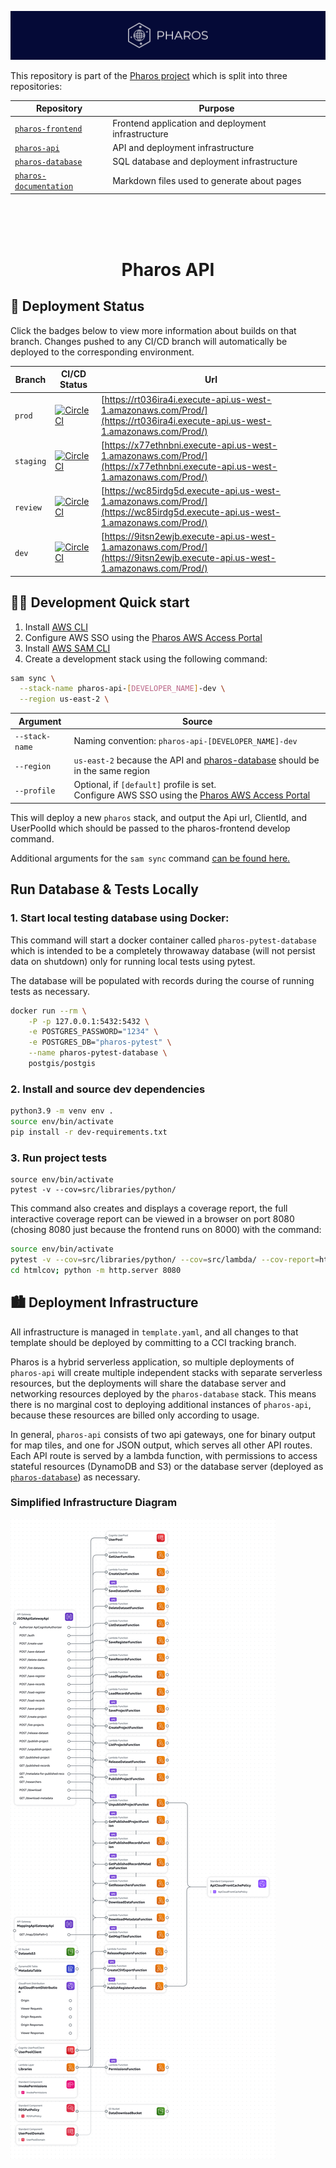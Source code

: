 [![Pharos](https://github.com/viralemergence/pharos-database/blob/prod/img/pharos-banner.png)](https://pharos.viralemergence.org/)

This repository is part of the [Pharos project](https://pharos.viralemergence.org/)
which is split into three repositories:

| Repository                                                                       | Purpose                                            |
| -------------------------------------------------------------------------------- | -------------------------------------------------- |
| [`pharos-frontend`](https://github.com/viralemergence/pharos-frontend)           | Frontend application and deployment infrastructure |
| [`pharos-api`](https://github.com/viralemergence/pharos-api)                     | API and deployment infrastructure                  |
| [`pharos-database`](https://github.com/viralemergence/pharos-database)           | SQL database and deployment infrastructure         |
| [`pharos-documentation`](https://github.com/viralemergence/pharos-documentation) | Markdown files used to generate about pages        |

<br>
<br>
<br>
<h1 align="center">
  Pharos API
</h1>

## 🚀 Deployment Status

Click the badges below to view more information about builds on that branch.
Changes pushed to any CI/CD branch will automatically be deployed to the
corresponding environment.

| Branch    | CI/CD Status                                                                                                                                                                                                                                                               | Url                                                                                                                          |
| --------- | -------------------------------------------------------------------------------------------------------------------------------------------------------------------------------------------------------------------------------------------------------------------------- | ---------------------------------------------------------------------------------------------------------------------------- |
| `prod`    | [![CircleCI](https://dl.circleci.com/status-badge/img/circleci/39PL8myokkHY7obZPJeFEC/Q3ya5vyUY8Lq4TTPcxM7Sz/tree/prod.svg?style=svg)](https://dl.circleci.com/status-badge/redirect/circleci/39PL8myokkHY7obZPJeFEC/baac8a1b-cc90-4da0-b42c-9141f8340dab/tree/prod)       | [https://rt036ira4i.execute-api.us-west-1.amazonaws.com/Prod/](https://rt036ira4i.execute-api.us-west-1.amazonaws.com/Prod/) |
| `staging` | [![CircleCI](https://dl.circleci.com/status-badge/img/circleci/39PL8myokkHY7obZPJeFEC/Q3ya5vyUY8Lq4TTPcxM7Sz/tree/staging.svg?style=svg)](https://dl.circleci.com/status-badge/redirect/circleci/39PL8myokkHY7obZPJeFEC/baac8a1b-cc90-4da0-b42c-9141f8340dab/tree/staging) | [https://x77ethnbni.execute-api.us-west-1.amazonaws.com/Prod/](https://x77ethnbni.execute-api.us-west-1.amazonaws.com/Prod/) |
| `review`  | [![CircleCI](https://dl.circleci.com/status-badge/img/circleci/39PL8myokkHY7obZPJeFEC/Q3ya5vyUY8Lq4TTPcxM7Sz/tree/review.svg?style=svg)](https://dl.circleci.com/status-badge/redirect/circleci/39PL8myokkHY7obZPJeFEC/baac8a1b-cc90-4da0-b42c-9141f8340dab/tree/review)   | [https://wc85irdg5d.execute-api.us-west-1.amazonaws.com/Prod/](https://wc85irdg5d.execute-api.us-west-1.amazonaws.com/Prod/) |
| `dev`     | [![CircleCI](https://dl.circleci.com/status-badge/img/circleci/39PL8myokkHY7obZPJeFEC/Q3ya5vyUY8Lq4TTPcxM7Sz/tree/dev.svg?style=svg)](https://dl.circleci.com/status-badge/redirect/circleci/39PL8myokkHY7obZPJeFEC/baac8a1b-cc90-4da0-b42c-9141f8340dab/tree/main)        | [https://9itsn2ewjb.execute-api.us-west-1.amazonaws.com/Prod/](https://9itsn2ewjb.execute-api.us-west-1.amazonaws.com/Prod/) |

## 👩‍💻 Development Quick start

1. Install [AWS CLI](https://docs.aws.amazon.com/cli/latest/userguide/getting-started-install.html)
1. Configure AWS SSO using the [Pharos AWS Access Portal](https://viralemergence.awsapps.com/start/)
1. Install [AWS SAM CLI](https://docs.aws.amazon.com/serverless-application-model/latest/developerguide/install-sam-cli.html)
1. Create a development stack using the following command:

```sh
sam sync \
  --stack-name pharos-api-[DEVELOPER_NAME]-dev \
  --region us-east-2 \
```

| Argument       | Source                                                                                                                                           |
| -------------- | ------------------------------------------------------------------------------------------------------------------------------------------------ |
| `--stack-name` | Naming convention: `pharos-api-[DEVELOPER_NAME]-dev`                                                                                             |
| `--region`     | `us-east-2` because the API and [pharos-database](https://github.com/viralemergence/pharos-api) should be in the same region                     |
| `--profile`    | Optional, if `[default]` profile is set. </br> Configure AWS SSO using the [Pharos AWS Access Portal](https://viralemergence.awsapps.com/start/) |

This will deploy a new `pharos` stack, and output the Api url, ClientId, and UserPoolId which should be passed to the pharos-frontend develop command.

Additional arguments for the `sam sync` command [can be found here.](https://docs.aws.amazon.com/serverless-application-model/latest/developerguide/sam-cli-command-reference-sam-sync.html)

## Run Database & Tests Locally

### 1. Start local testing database using Docker:

This command will start a docker container called `pharos-pytest-database` which
is intended to be a completely throwaway database (will not persist data on shutdown)
only for running local tests using pytest.

The database will be populated with records during the course of running tests as necessary.

```sh
docker run --rm \
    -P -p 127.0.0.1:5432:5432 \
    -e POSTGRES_PASSWORD="1234" \
    -e POSTGRES_DB="pharos-pytest" \
    --name pharos-pytest-database \
    postgis/postgis
```

### 2. Install and source dev dependencies

```sh
python3.9 -m venv env .
source env/bin/activate
pip install -r dev-requirements.txt
```

### 3. Run project tests

```
source env/bin/activate
pytest -v --cov=src/libraries/python/
```

This command also creates and displays a coverage report, the full
interactive coverage report can be viewed in a browser on port 8080
(chosing 8080 just because the frontend runs on 8000) with the command:

```sh
source env/bin/activate
pytest -v --cov=src/libraries/python/ --cov=src/lambda/ --cov-report=html
cd htmlcov; python -m http.server 8080
```

## 🏙️ Deployment Infrastructure

All infrastructure is managed in `template.yaml`, and all changes to that template
should be deployed by committing to a CCI tracking branch.

Pharos is a hybrid serverless application, so multiple deployments of `pharos-api`
will create multiple independent stacks with separate serverless resources, but
the deployments will share the database server and networking resources deployed
by the `pharos-database` stack. This means there is no marginal cost to deploying
additional instances of `pharos-api`, because these resources are billed only
according to usage.

In general, `pharos-api` consists of two api gateways, one for binary output for
map tiles, and one for JSON output, which serves all other API routes. Each API
route is served by a lambda function, with permissions to access stateful resources
(DynamoDB and S3) or the database server (deployed as
[`pharos-database`](https://github.com/viralemergence/pharos-database)) as necessary.

### Simplified Infrastructure Diagram

![Overview diagram](https://github.com/viralemergence/pharos-api/blob/dev/img/pharos-api-highlevel.png)
